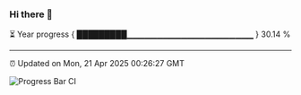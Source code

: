 ### Hi there 👋

⏳ Year progress { █████████▁▁▁▁▁▁▁▁▁▁▁▁▁▁▁▁▁▁▁▁▁ } 30.14 %

---

⏰ Updated on Mon, 21 Apr 2025 00:26:27 GMT

![Progress Bar CI](https://github.com/liununu/liununu/workflows/Progress%20Bar%20CI/badge.svg)
